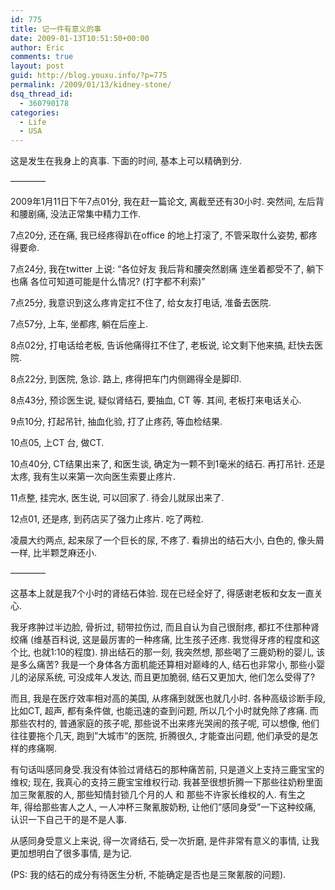 ```yaml
---
id: 775
title: 记一件有意义的事
date: 2009-01-13T10:51:50+00:00
author: Eric
comments: true
layout: post
guid: http://blog.youxu.info/?p=775
permalink: /2009/01/13/kidney-stone/
dsq_thread_id:
  - 360790178
categories:
  - Life
  - USA
---
```

这是发生在我身上的真事. 下面的时间, 基本上可以精确到分. 

&#8212;&#8212;&#8212;&#8212;

2009年1月11日下午7点01分, 我在赶一篇论文, 离截至还有30小时. 突然间, 左后背和腰剧痛, 没法正常集中精力工作. 

7点20分, 还在痛, 我已经疼得趴在office 的地上打滚了, 不管采取什么姿势, 都疼得要命.

7点24分, 我在twitter 上说: &#8220;各位好友 我后背和腰突然剧痛 连坐着都受不了, 躺下也痛 各位可知道可能是什么情况? (打字都不利索)&#8221;

7点25分, 我意识到这么疼肯定扛不住了, 给女友打电话, 准备去医院. 

7点57分, 上车, 坐都疼, 躺在后座上.

8点02分, 打电话给老板, 告诉他痛得扛不住了, 老板说, 论文剩下他来搞, 赶快去医院. 

8点22分, 到医院, 急诊. 路上, 疼得把车门内侧踢得全是脚印. 

8点43分, 预诊医生说, 疑似肾结石, 要抽血, CT 等. 其间, 老板打来电话关心.

9点10分, 打起吊针, 抽血化验, 打了止疼药, 等血检结果. 

10点05, 上CT 台, 做CT. 

10点40分, CT结果出来了, 和医生谈, 确定为一颗不到1毫米的结石. 再打吊针. 还是太疼, 我有生以来第一次向医生索要止疼片. 

11点整, 挂完水, 医生说, 可以回家了. 待会儿就尿出来了. 

12点01, 还是疼, 到药店买了强力止疼片. 吃了两粒.

凌晨大约两点, 起来尿了一个巨长的尿, 不疼了. 看排出的结石大小, 白色的, 像头屑一样, 比半颗芝麻还小. 

&#8212;&#8212;&#8212;&#8212;

这基本上就是我7个小时的肾结石体验. 现在已经全好了, 得感谢老板和女友一直关心. 

我牙疼肿过半边脸, 骨折过, 韧带拉伤过, 而且自认为自己很耐疼, 都扛不住那种肾绞痛 (维基百科说, 这是最厉害的一种疼痛, 比生孩子还疼. 我觉得牙疼的程度和这个比, 也就1:10的程度). 排出结石的那一刻, 我突然想, 那些喝了三鹿奶粉的婴儿, 该是多么痛苦? 我是一个身体各方面机能还算相对巅峰的人, 结石也非常小, 那些小婴儿的泌尿系统, 可没成年人发达, 而且更加脆弱, 结石又更加大, 他们怎么受得了? 

而且, 我是在医疗效率相对高的美国, 从疼痛到就医也就几小时. 各种高级诊断手段, 比如CT, 超声, 都有条件做, 也能迅速的查到问题, 所以几个小时就免除了疼痛. 而那些农村的, 普通家庭的孩子呢, 那些说不出来疼光哭闹的孩子呢, 可以想像, 他们往往要拖个几天, 跑到&#8221;大城市&#8221;的医院, 折腾很久, 才能查出问题, 他们承受的是怎样的疼痛啊. 

有句话叫感同身受.我没有体验过肾结石的那种痛苦前, 只是道义上支持三鹿宝宝的维权; 现在, 我真心的支持三鹿宝宝维权行动. 我甚至很想折腾一下那些往奶粉里面加三聚氰胺的人, 那些知情封锁几个月的人 和 那些不许家长维权的人. 有生之年, 得给那些害人之人, 一人冲杯三聚氰胺奶粉, 让他们&#8221;感同身受&#8221;一下这种绞痛, 认识一下自己干的是不是人事.  

从感同身受意义上来说, 得一次肾结石, 受一次折磨, 是件非常有意义的事情, 让我更加想明白了很多事情, 是为记. 

(PS: 我的结石的成分有待医生分析, 不能确定是否也是三聚氰胺的问题).
